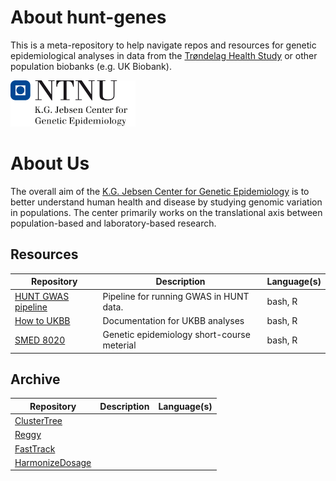 # About hunt-genes
This is a meta-repository to help navigate repos and resources for genetic epidemiological analyses in data from the [Trøndelag Health Study](https://www.ntnu.edu/hunt/about-hunt) or other population biobanks (e.g. UK Biobank).

<img src="https://github.com/hunt-genes/hunt-genes/blob/main/1.%20KGJebsenGenEp_Eng_Transparent%202.png" width="200">

# About Us 
The overall aim of the [K.G. Jebsen Center for Genetic Epidemiology](https://www.ntnu.edu/huntgenes/k.g.-jebsen-center-for-genetic-epidemiology) is to better understand human health and disease by studying genomic variation in populations. The center primarily works on the translational axis between population-based and laboratory-based research.

## Resources

| Repository | Description | Language(s) |
|---|---|---|
| [HUNT GWAS pipeline](https://github.com/hunt-genes/hunt-gwas-pipeline) | Pipeline for running GWAS in HUNT data. | bash, R |
| [How to UKBB](https://github.com/hunt-genes/how-to-ukbb) | Documentation for UKBB analyses | bash, R |
| [SMED 8020](https://github.com/hunt-genes/SMED8020) | Genetic epidemiology short-course meterial | bash, R |
## Archive

| Repository | Description | Language(s) |
|---|---|---|
| [ClusterTree](https://github.com/hunt-genes/clustertree) | |  |
| [Reggy](https://github.com/hunt-genes/reggy)| |  |
| [FastTrack](https://github.com/hunt-genes/fasttrack)| |  |
| [HarmonizeDosage](https://github.com/hunt-genes/harmonize_dosage)| |  |
